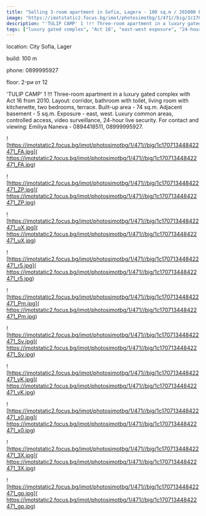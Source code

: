 ```yaml
---
title: "Selling 3-room apartment in Sofia, Lagera - 100 sq.m / 265000 EUR :: imot.bg Ad"
image: "https://imotstatic2.focus.bg/imot/photosimotbg/1/471//big/1c170713448422471_Rf.jpg"
description: "'TULIP CAMP' 1 !!! Three-room apartment in a luxury gated complex with Act 16 from 2010. Layout: corridor, bathroom with toilet, living room with kitchenette, two bedrooms, terrace. Built-up area - 74 sq.m. Adjacent basement - 5 sq.m. Exposure - east, west. Luxury common areas, controlled access, video surveillance, 24-hour live security. For contact and viewing: Emiliya Naneva - 0894418511, 08999995927."
tags: ["luxury gated complex", "Act 16", "east-west exposure", "24-hour security"]
---
```


location: City Sofia, Lager

build: 100 m

phone: 0899995927

floor: 2-ри от 12

'TULIP CAMP' 1 !!! Three-room apartment in a luxury gated complex with Act 16 from 2010. Layout: corridor, bathroom with toilet, living room with kitchenette, two bedrooms, terrace. Built-up area - 74 sq.m. Adjacent basement - 5 sq.m. Exposure - east, west. Luxury common areas, controlled access, video surveillance, 24-hour live security. For contact and viewing: Emiliya Naneva - 0894418511, 08999995927.


![https://imotstatic2.focus.bg/imot/photosimotbg/1/471//big/1c170713448422471_FA.jpg]( https://imotstatic2.focus.bg/imot/photosimotbg/1/471//big/1c170713448422471_FA.jpg)


![https://imotstatic2.focus.bg/imot/photosimotbg/1/471//big/1c170713448422471_ZP.jpg]( https://imotstatic2.focus.bg/imot/photosimotbg/1/471//big/1c170713448422471_ZP.jpg)


![https://imotstatic2.focus.bg/imot/photosimotbg/1/471//big/1c170713448422471_uX.jpg]( https://imotstatic2.focus.bg/imot/photosimotbg/1/471//big/1c170713448422471_uX.jpg)


![https://imotstatic2.focus.bg/imot/photosimotbg/1/471//big/1c170713448422471_r5.jpg]( https://imotstatic2.focus.bg/imot/photosimotbg/1/471//big/1c170713448422471_r5.jpg)


![https://imotstatic2.focus.bg/imot/photosimotbg/1/471//big/1c170713448422471_Pm.jpg]( https://imotstatic2.focus.bg/imot/photosimotbg/1/471//big/1c170713448422471_Pm.jpg)


![https://imotstatic2.focus.bg/imot/photosimotbg/1/471//big/1c170713448422471_Sv.jpg]( https://imotstatic2.focus.bg/imot/photosimotbg/1/471//big/1c170713448422471_Sv.jpg)


![https://imotstatic2.focus.bg/imot/photosimotbg/1/471//big/1c170713448422471_yK.jpg]( https://imotstatic2.focus.bg/imot/photosimotbg/1/471//big/1c170713448422471_yK.jpg)


![https://imotstatic2.focus.bg/imot/photosimotbg/1/471//big/1c170713448422471_x0.jpg]( https://imotstatic2.focus.bg/imot/photosimotbg/1/471//big/1c170713448422471_x0.jpg)


![https://imotstatic2.focus.bg/imot/photosimotbg/1/471//big/1c170713448422471_3X.jpg]( https://imotstatic2.focus.bg/imot/photosimotbg/1/471//big/1c170713448422471_3X.jpg)


![https://imotstatic2.focus.bg/imot/photosimotbg/1/471//big/1c170713448422471_gp.jpg]( https://imotstatic2.focus.bg/imot/photosimotbg/1/471//big/1c170713448422471_gp.jpg)


